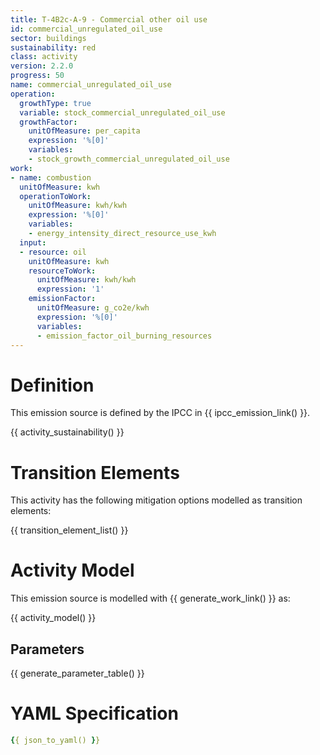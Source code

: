 ```yaml
---
title: T-4B2c-A-9 - Commercial other oil use
id: commercial_unregulated_oil_use
sector: buildings
sustainability: red
class: activity
version: 2.2.0
progress: 50
name: commercial_unregulated_oil_use
operation:
  growthType: true
  variable: stock_commercial_unregulated_oil_use
  growthFactor:
    unitOfMeasure: per_capita
    expression: '%[0]'
    variables:
    - stock_growth_commercial_unregulated_oil_use
work:
- name: combustion
  unitOfMeasure: kwh
  operationToWork:
    unitOfMeasure: kwh/kwh
    expression: '%[0]'
    variables:
    - energy_intensity_direct_resource_use_kwh
  input:
  - resource: oil
    unitOfMeasure: kwh
    resourceToWork:
      unitOfMeasure: kwh/kwh
      expression: '1'
    emissionFactor:
      unitOfMeasure: g_co2e/kwh
      expression: '%[0]'
      variables:
      - emission_factor_oil_burning_resources
---
```

# Definition
This emission source is defined by the IPCC in {{ ipcc_emission_link() }}.


{{ activity_sustainability() }}

# Transition Elements

This activity has the following mitigation options modelled as transition elements:

{{ transition_element_list() }}

# Activity Model
This emission source is modelled with {{ generate_work_link() }} as:

{{ activity_model() }}

## Parameters

{{ generate_parameter_table() }}

# YAML Specification

```yaml
{{ json_to_yaml() }}
```